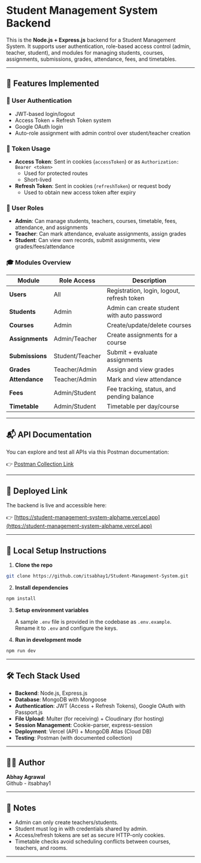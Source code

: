 # Student Management System Backend

This is the **Node.js + Express.js** backend for a Student Management System. It supports user authentication, role-based access control (admin, teacher, student), and modules for managing students, courses, assignments, submissions, grades, attendance, fees, and timetables.

---

## 📌 Features Implemented

### 🔐 User Authentication
- JWT-based login/logout
- Access Token + Refresh Token system
- Google OAuth login
- Auto-role assignment with admin control over student/teacher creation

### 🔑 Token Usage
- **Access Token**: Sent in cookies (`accessToken`) or as `Authorization: Bearer <token>`
  - Used for protected routes
  - Short-lived
- **Refresh Token**: Sent in cookies (`refreshToken`) or request body
  - Used to obtain new access token after expiry

### 👤 User Roles
- **Admin**: Can manage students, teachers, courses, timetable, fees, attendance, and assignments
- **Teacher**: Can mark attendance, evaluate assignments, assign grades
- **Student**: Can view own records, submit assignments, view grades/fees/attendance

### 🎓 Modules Overview

| Module         | Role Access       | Description                                      |
|----------------|-------------------|--------------------------------------------------|
| **Users**      | All               | Registration, login, logout, refresh token       |
| **Students**   | Admin             | Admin can create student with auto password      |
| **Courses**    | Admin             | Create/update/delete courses                     |
| **Assignments**| Admin/Teacher     | Create assignments for a course                  |
| **Submissions**| Student/Teacher   | Submit + evaluate assignments                    |
| **Grades**     | Teacher/Admin     | Assign and view grades                           |
| **Attendance** | Teacher/Admin     | Mark and view attendance                         |
| **Fees**       | Admin/Student     | Fee tracking, status, and pending balance        |
| **Timetable**  | Admin/Student     | Timetable per day/course                         |

---

## 📬 API Documentation

You can explore and test all APIs via this Postman documentation:

👉 [Postman Collection Link](https://documenter.getpostman.com/view/39478794/2sB2xBBpDL)


---


## 🚀 Deployed Link

The backend is live and accessible here: 

👉 [https://student-management-system-alphame.vercel.app](https://student-management-system-alphame.vercel.app)

---

## 🧪 Local Setup Instructions

1. **Clone the repo**
```bash
git clone https://github.com/itsabhay1/Student-Management-System.git
```

2. **Install dependencies**
```bash
npm install
```

3. **Setup environment variables**

   A sample `.env` file is provided in the codebase as `.env.example`.  
   Rename it to `.env` and configure the keys.


4. **Run in development mode**
```bash
npm run dev
```

---

## 🛠 Tech Stack Used

- **Backend**: Node.js, Express.js
- **Database**: MongoDB with Mongoose
- **Authentication**: JWT (Access + Refresh Tokens), Google OAuth with Passport.js
- **File Upload**: Multer (for receiving) + Cloudinary (for hosting)
- **Session Management**: Cookie-parser, express-session
- **Deployment**: Vercel (API) + MongoDB Atlas (Cloud DB)
- **Testing**: Postman (with documented collection)

---

## 👨‍💻 Author

**Abhay Agrawal**  
Github - itsabhay1  

---

## 📎 Notes
- Admin can only create teachers/students.
- Student must log in with credentials shared by admin.
- Access/refresh tokens are set as secure HTTP-only cookies.
- Timetable checks avoid scheduling conflicts between courses, teachers, and rooms.

---
